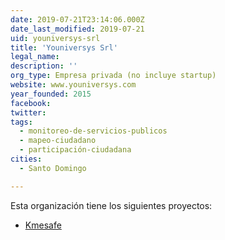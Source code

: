 ```yaml
---
date: 2019-07-21T23:14:06.000Z
date_last_modified: 2019-07-21
uid: youniversys-srl
title: 'Youniversys Srl'
legal_name: 
description: ''
org_type: Empresa privada (no incluye startup)
website: www.youniversys.com
year_founded: 2015
facebook: 
twitter: 
tags:
  - monitoreo-de-servicios-publicos
  - mapeo-ciudadano
  - participación-ciudadana
cities: 
  - Santo Domingo

---
```


Esta organización tiene los siguientes proyectos:

- [Kmesafe](/proyectos/kmesafe)
